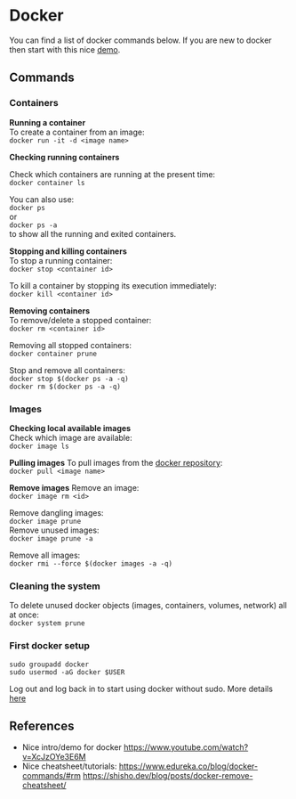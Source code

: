 # Docker

You can find a list of docker commands below. If you are new to docker then start with this nice [demo](https://www.youtube.com/watch?v=XcJzOYe3E6M).

## Commands 
### Containers 

**Running a container**     
To create a container from an image:     
`docker run -it -d <image name> `     

**Checking running containers**      

Check which containers are running at the present time:     
`docker container ls`     

You can also use:      
`docker ps`     
or      
`docker ps -a`     
to show all the running and exited containers.     

**Stopping and killing containers**     
To stop a running container:     
`docker stop <container id>`     

To kill a container by stopping its execution immediately:     
`docker kill <container id>`     

**Removing containers**     
To remove/delete a stopped container:     
`docker rm <container id>`     

Removing all stopped containers:     
`docker container prune`     

Stop and remove all containers:      
`docker stop $(docker ps -a -q)`     
`docker rm $(docker ps -a -q)`     

### Images

**Checking local available images**      
Check which image are available:     
`docker image ls`     

**Pulling images**
To pull images from the [docker repository](hub.docker.com):     
`docker pull <image name>`     


**Remove images** 
Remove an image:     
`docker image rm <id>`     

Remove dangling images:     
`docker image prune`     
Remove unused images:      
`docker image prune -a`     

Remove all images:      
`docker rmi --force $(docker images -a -q)`     

### Cleaning the system      
To delete unused docker objects (images, containers, volumes, network) all at once:      
`docker system prune`     


### First docker setup     
```
sudo groupadd docker     
sudo usermod -aG docker $USER     
```
Log out and log back in to start using docker without sudo. More details [here](https://docs.docker.com/engine/install/linux-postinstall/)


## References

* Nice intro/demo for docker 
  https://www.youtube.com/watch?v=XcJzOYe3E6M 
* Nice cheatsheet/tutorials: 
  https://www.edureka.co/blog/docker-commands/#rm 
  https://shisho.dev/blog/posts/docker-remove-cheatsheet/